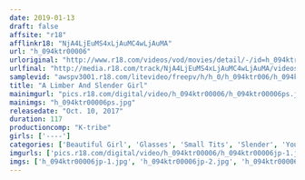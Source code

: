 ```yaml
---
date: 2019-01-13
draft: false
affsite: "r18"
afflinkr18: "NjA4LjEuMS4xLjAuMC4wLjAuMA"
url: "h_094ktr00006"
urloriginal: "http://www.r18.com/videos/vod/movies/detail/-/id=h_094ktr00006"
urlfinal: "http://media.r18.com/track/NjA4LjEuMS4xLjAuMC4wLjAuMA/videos/vod/movies/detail/-/id=h_094ktr00006"
samplevid: "awspv3001.r18.com/litevideo/freepv/h/h_0/h_094ktr006/h_094ktr006_dmb_w.mp4"
title: "A Limber And Slender Girl"
mainimgurl: "pics.r18.com/digital/video/h_094ktr00006/h_094ktr00006ps.jpg"
mainimgs: "h_094ktr00006ps.jpg"
releasedate: "Oct. 10, 2017"
duration: 117
productioncomp: "K-tribe"
girls: ['----']
categories: ['Beautiful Girl', 'Glasses', 'Small Tits', 'Slender', 'Youthful', 'Hi-Def']
imgurls: ['pics.r18.com/digital/video/h_094ktr00006/h_094ktr00006jp-1.jpg', 'pics.r18.com/digital/video/h_094ktr00006/h_094ktr00006jp-2.jpg', 'pics.r18.com/digital/video/h_094ktr00006/h_094ktr00006jp-3.jpg', 'pics.r18.com/digital/video/h_094ktr00006/h_094ktr00006jp-4.jpg', 'pics.r18.com/digital/video/h_094ktr00006/h_094ktr00006jp-5.jpg', 'pics.r18.com/digital/video/h_094ktr00006/h_094ktr00006jp-6.jpg', 'pics.r18.com/digital/video/h_094ktr00006/h_094ktr00006jp-7.jpg', 'pics.r18.com/digital/video/h_094ktr00006/h_094ktr00006jp-8.jpg', 'pics.r18.com/digital/video/h_094ktr00006/h_094ktr00006jp-9.jpg', 'pics.r18.com/digital/video/h_094ktr00006/h_094ktr00006jp-10.jpg', 'pics.r18.com/digital/video/h_094ktr00006/h_094ktr00006jp-11.jpg', 'pics.r18.com/digital/video/h_094ktr00006/h_094ktr00006jp-12.jpg', 'pics.r18.com/digital/video/h_094ktr00006/h_094ktr00006jp-13.jpg', 'pics.r18.com/digital/video/h_094ktr00006/h_094ktr00006jp-14.jpg', 'pics.r18.com/digital/video/h_094ktr00006/h_094ktr00006jp-15.jpg', 'pics.r18.com/digital/video/h_094ktr00006/h_094ktr00006jp-16.jpg', 'pics.r18.com/digital/video/h_094ktr00006/h_094ktr00006jp-17.jpg', 'pics.r18.com/digital/video/h_094ktr00006/h_094ktr00006jp-18.jpg', 'pics.r18.com/digital/video/h_094ktr00006/h_094ktr00006jp-19.jpg', 'pics.r18.com/digital/video/h_094ktr00006/h_094ktr00006jp-20.jpg']
imgs: ['h_094ktr00006jp-1.jpg', 'h_094ktr00006jp-2.jpg', 'h_094ktr00006jp-3.jpg', 'h_094ktr00006jp-4.jpg', 'h_094ktr00006jp-5.jpg', 'h_094ktr00006jp-6.jpg', 'h_094ktr00006jp-7.jpg', 'h_094ktr00006jp-8.jpg', 'h_094ktr00006jp-9.jpg', 'h_094ktr00006jp-10.jpg', 'h_094ktr00006jp-11.jpg', 'h_094ktr00006jp-12.jpg', 'h_094ktr00006jp-13.jpg', 'h_094ktr00006jp-14.jpg', 'h_094ktr00006jp-15.jpg', 'h_094ktr00006jp-16.jpg', 'h_094ktr00006jp-17.jpg', 'h_094ktr00006jp-18.jpg', 'h_094ktr00006jp-19.jpg', 'h_094ktr00006jp-20.jpg']
---
```


